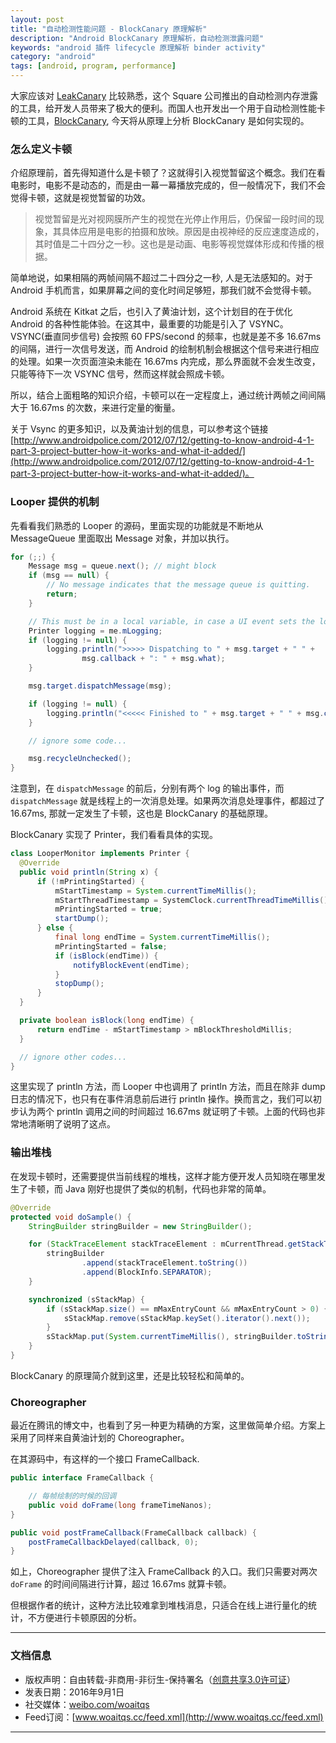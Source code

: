 ```yaml
---
layout: post
title: "自动检测性能问题 - BlockCanary 原理解析"
description: "Android BlockCanary 原理解析，自动检测泄露问题"
keywords: "android 插件 lifecycle 原理解析 binder activity"
category: "android"
tags: [android, program, performance]
---
```



大家应该对 [LeakCanary](https://github.com/square/leakcanary) 比较熟悉，这个 Square 公司推出的自动检测内存泄露的工具，给开发人员带来了极大的便利。而国人也开发出一个用于自动检测性能卡顿的工具，[BlockCanary](https://github.com/markzhai/AndroidPerformanceMonitor), 今天将从原理上分析 BlockCanary 是如何实现的。

<!--more-->

### 怎么定义卡顿

介绍原理前，首先得知道什么是卡顿了？这就得引入视觉暂留这个概念。我们在看电影时，电影不是动态的，而是由一幕一幕播放完成的，但一般情况下，我们不会觉得卡顿，这就是视觉暂留的功效。

> 视觉暂留是光对视网膜所产生的视觉在光停止作用后，仍保留一段时间的现象，其具体应用是电影的拍摄和放映。原因是由视神经的反应速度造成的，其时值是二十四分之一秒。这也是是动画、电影等视觉媒体形成和传播的根据。  

简单地说，如果相隔的两帧间隔不超过二十四分之一秒, 人是无法感知的。对于 Android 手机而言，如果屏幕之间的变化时间足够短，那我们就不会觉得卡顿。

Android 系统在 Kitkat 之后，也引入了黄油计划，这个计划目的在于优化 Android 的各种性能体验。在这其中，最重要的功能是引入了 VSYNC。VSYNC(垂直同步信号) 会按照 60 FPS/second 的频率，也就是差不多 16.67ms 的间隔，进行一次信号发送，而 Android 的绘制机制会根据这个信号来进行相应的处理。如果一次页面渲染未能在 16.67ms 内完成，那么界面就不会发生改变，只能等待下一次 VSYNC 信号，然而这样就会照成卡顿。

所以，结合上面粗略的知识介绍，卡顿可以在一定程度上，通过统计两帧之间间隔大于 16.67ms 的次数，来进行定量的衡量。

关于 Vsync 的更多知识，以及黄油计划的信息，可以参考这个链接 [http://www.androidpolice.com/2012/07/12/getting-to-know-android-4-1-part-3-project-butter-how-it-works-and-what-it-added/](http://www.androidpolice.com/2012/07/12/getting-to-know-android-4-1-part-3-project-butter-how-it-works-and-what-it-added/)。

### Looper 提供的机制

先看看我们熟悉的 Looper 的源码，里面实现的功能就是不断地从 MessageQueue 里面取出 Message 对象，并加以执行。

```java
for (;;) {
    Message msg = queue.next(); // might block
    if (msg == null) {
        // No message indicates that the message queue is quitting.
        return;
    }

    // This must be in a local variable, in case a UI event sets the logger
    Printer logging = me.mLogging;
    if (logging != null) {
        logging.println(">>>>> Dispatching to " + msg.target + " " +
                msg.callback + ": " + msg.what);
    }

    msg.target.dispatchMessage(msg);

    if (logging != null) {
        logging.println("<<<<< Finished to " + msg.target + " " + msg.callback);
    }

    // ignore some code...

    msg.recycleUnchecked();
}
```

注意到，在 `dispatchMessage` 的前后，分别有两个 log 的输出事件，而 `dispatchMessage` 就是线程上的一次消息处理。如果两次消息处理事件，都超过了 16.67ms, 那就一定发生了卡顿，这也是 BlockCanary 的基础原理。

BlockCanary 实现了 Printer，我们看看具体的实现。

```java
class LooperMonitor implements Printer {
  @Override
  public void println(String x) {
      if (!mPrintingStarted) {
          mStartTimestamp = System.currentTimeMillis();
          mStartThreadTimestamp = SystemClock.currentThreadTimeMillis();
          mPrintingStarted = true;
          startDump();
      } else {
          final long endTime = System.currentTimeMillis();
          mPrintingStarted = false;
          if (isBlock(endTime)) {
              notifyBlockEvent(endTime);
          }
          stopDump();
      }
  }

  private boolean isBlock(long endTime) {
      return endTime - mStartTimestamp > mBlockThresholdMillis;
  }

  // ignore other codes...
}
```

这里实现了 println 方法，而 Looper 中也调用了 println 方法，而且在除非 dump 日志的情况下，也只有在事件消息前后进行 println 操作。换而言之，我们可以初步认为两个 println 调用之间的时间超过 16.67ms 就证明了卡顿。上面的代码也非常地清晰明了说明了这点。

### 输出堆栈

在发现卡顿时，还需要提供当前线程的堆栈，这样才能方便开发人员知晓在哪里发生了卡顿，而 Java 刚好也提供了类似的机制，代码也非常的简单。

```java
@Override
protected void doSample() {
    StringBuilder stringBuilder = new StringBuilder();

    for (StackTraceElement stackTraceElement : mCurrentThread.getStackTrace()) {
        stringBuilder
                .append(stackTraceElement.toString())
                .append(BlockInfo.SEPARATOR);
    }

    synchronized (sStackMap) {
        if (sStackMap.size() == mMaxEntryCount && mMaxEntryCount > 0) {
            sStackMap.remove(sStackMap.keySet().iterator().next());
        }
        sStackMap.put(System.currentTimeMillis(), stringBuilder.toString());
    }
}
```

BlockCanary 的原理简介就到这里，还是比较轻松和简单的。

### Choreographer

最近在腾讯的博文中，也看到了另一种更为精确的方案，这里做简单介绍。方案上采用了同样来自黄油计划的 Choreographer。

在其源码中，有这样的一个接口 FrameCallback.

```java
public interface FrameCallback {

    // 每帧绘制的时候的回调
    public void doFrame(long frameTimeNanos);
}
```

```java
public void postFrameCallback(FrameCallback callback) {
    postFrameCallbackDelayed(callback, 0);
}
```

如上，Choreographer 提供了注入 FrameCallback 的入口。我们只需要对两次 `doFrame` 的时间间隔进行计算，超过 16.67ms 就算卡顿。

但根据作者的统计，这种方法比较难拿到堆栈消息，只适合在线上进行量化的统计，不方便进行卡顿原因的分析。

------------------------

### 文档信息
* 版权声明：自由转载-非商用-非衍生-保持署名（[创意共享3.0许可证](http://creativecommons.org/licenses/by-nc-nd/3.0/deed.zh)）
* 发表日期：2016年9月1日
* 社交媒体：[weibo.com/woaitqs](http://weibo.com/woaitqs)
* Feed订阅：[www.woaitqs.cc/feed.xml](http://www.woaitqs.cc/feed.xml)

------------------------
